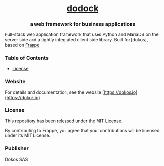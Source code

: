 <div align="center">
	<h1>
		<a href="https://dokos.io">
			dodock
		</a>
	</h1>
	<h3>
		a web framework for business applications
	</h3>
</div>

<div align="center">
</div>



Full-stack web application framework that uses Python and MariaDB on the server side and a tightly integrated client side library. Built for [dokos], based on [Frappe](https://frappe.io)

### Table of Contents
* [License](#license)

### Website

For details and documentation, see the website
[https://dokos.io](https://dokos.io)

### License
This repository has been released under the [MIT License](LICENSE).

By contributing to Frappe, you agree that your contributions will be licensed under its MIT License.

### Publisher
Dokos SAS
